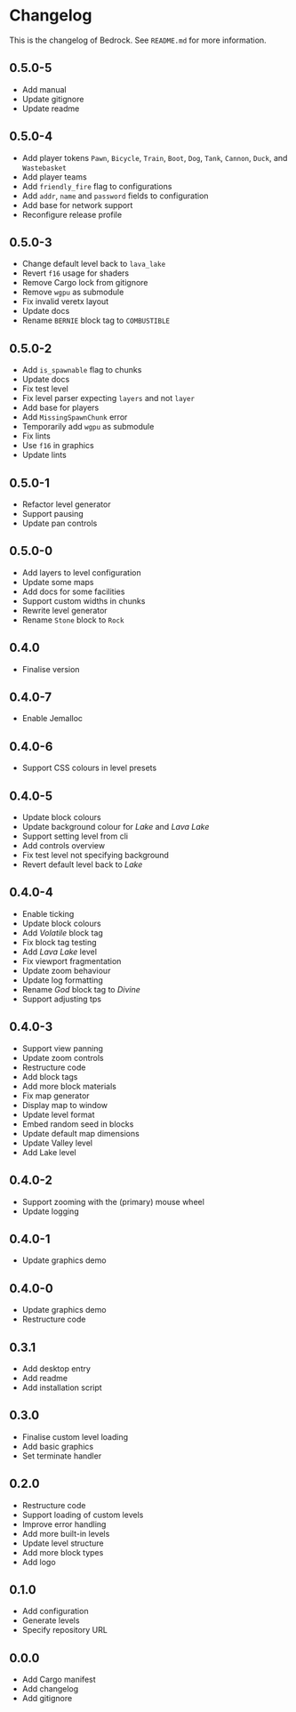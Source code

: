 # Changelog

This is the changelog of Bedrock.
See `README.md` for more information.

## 0.5.0-5

* Add manual
* Update gitignore
* Update readme

## 0.5.0-4

* Add player tokens `Pawn`, `Bicycle`, `Train`, `Boot`, `Dog`, `Tank`, `Cannon`, `Duck`, and `Wastebasket`
* Add player teams
* Add `friendly_fire` flag to configurations
* Add `addr`, `name` and `password` fields to configuration
* Add base for network support
* Reconfigure release profile

## 0.5.0-3

* Change default level back to `lava_lake`
* Revert `f16` usage for shaders
* Remove Cargo lock from gitignore
* Remove `wgpu` as submodule
* Fix invalid veretx layout
* Update docs
* Rename `BERNIE` block tag to `COMBUSTIBLE`

## 0.5.0-2

* Add `is_spawnable` flag to chunks
* Update docs
* Fix test level
* Fix level parser expecting `layers` and not `layer`
* Add base for players
* Add `MissingSpawnChunk` error
* Temporarily add `wgpu` as submodule
* Fix lints
* Use `f16` in graphics
* Update lints

## 0.5.0-1

* Refactor level generator
* Support pausing
* Update pan controls

## 0.5.0-0

* Add layers to level configuration
* Update some maps
* Add docs for some facilities
* Support custom widths in chunks
* Rewrite level generator
* Rename `Stone` block to `Rock`

## 0.4.0

* Finalise version

## 0.4.0-7

* Enable Jemalloc

## 0.4.0-6

* Support CSS colours in level presets

## 0.4.0-5

* Update block colours
* Update background colour for *Lake* and *Lava Lake*
* Support setting level from cli
* Add controls overview
* Fix test level not specifying background
* Revert default level back to *Lake*

## 0.4.0-4

* Enable ticking
* Update block colours
* Add *Volatile* block tag
* Fix block tag testing
* Add *Lava Lake* level
* Fix viewport fragmentation
* Update zoom behaviour
* Update log formatting
* Rename *God* block tag to *Divine*
* Support adjusting tps

## 0.4.0-3

* Support view panning
* Update zoom controls
* Restructure code
* Add block tags
* Add more block materials
* Fix map generator
* Display map to window
* Update level format
* Embed random seed in blocks
* Update default map dimensions
* Update Valley level
* Add Lake level

## 0.4.0-2

* Support zooming with the (primary) mouse wheel
* Update logging

## 0.4.0-1

* Update graphics demo

## 0.4.0-0

* Update graphics demo
* Restructure code

## 0.3.1

* Add desktop entry
* Add readme
* Add installation script

## 0.3.0

* Finalise custom level loading
* Add basic graphics
* Set terminate handler

## 0.2.0

* Restructure code
* Support loading of custom levels
* Improve error handling
* Add more built-in levels
* Update level structure
* Add more block types
* Add logo

## 0.1.0

* Add configuration
* Generate levels
* Specify repository URL

## 0.0.0

* Add Cargo manifest
* Add changelog
* Add gitignore
